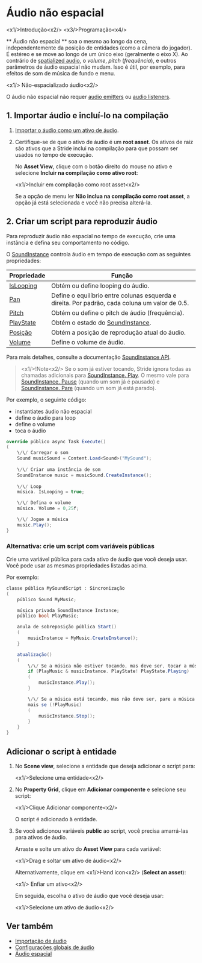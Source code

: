 # Áudio não espacial

<x1\/>Introdução<x2\/>
<x3\/>Programação<x4\/>

** Áudio não espacial ** soa o mesmo ao longo da cena, independentemente da posição de entidades (como a câmera do jogador). É estéreo e se move ao longo de um único eixo (geralmente o eixo X). Ao contrário de [spatialized audio](spatialized-audio.md), o _volume_, _pitch_ (_frequência_), e outros parâmetros de áudio espacial não mudam. Isso é útil, por exemplo, para efeitos de som de música de fundo e menu.

<x1\/> Não-espacializado áudio<x2\/>

O áudio não espacial não requer [audio emitters](audio-emitters.md) ou [audio listeners](audio-listeners.md).

## 1. Importar áudio e incluí-lo na compilação

1. [Importar o áudio como um ativo de áudio](import-audio.md).

2. Certifique-se de que o ativo de áudio é um **root asset**. Os ativos de raiz são ativos que a Stride inclui na compilação para que possam ser usados no tempo de execução.

   No **Asset View**, clique com o botão direito do mouse no ativo e selecione **Incluir na compilação como ativo root**:

   <x1\/>Incluir em compilação como root asset<x2\/>

   Se a opção de menu ler **Não inclua na compilação como root asset**, a opção já está selecionada e você não precisa alterá-la.

## 2. Criar um script para reproduzir áudio

Para reproduzir áudio não espacial no tempo de execução, crie uma instância e defina seu comportamento no código.

O [SoundInstance](xref:Stride.Audio.SoundInstance) controla áudio em tempo de execução com as seguintes propriedades:

| Propriedade | Função |
|-------    |-------|
| [IsLooping](xref:Stride.Audio.SoundInstance.IsLooping) | Obtém ou define looping do áudio. |
| [Pan](xref:Stride.Audio.SoundInstance.Pan) | Define o equilíbrio entre colunas esquerda e direita. Por padrão, cada coluna um valor de 0.5. |
| [Pitch](xref:Stride.Audio.SoundInstance.Pitch) | Obtém ou define o pitch de áudio (frequência). |
| [PlayState](xref:Stride.Audio.SoundInstance.PlayState) | Obtém o estado do [SoundInstance](xref:Stride.Audio.SoundInstance). |
| [Posição](xref:Stride.Audio.SoundInstance.Position) | Obtém a posição de reprodução atual do áudio. |
| [Volume](xref:Stride.Audio.SoundInstance.Volume) | Define o volume de áudio. |

Para mais detalhes, consulte a documentação [SoundInstance API](xref:Stride.Audio.SoundInstance).

> <x1\/>!Note<x2\/>
> Se o som já estiver tocando, Stride ignora todas as chamadas adicionais para [SoundInstance. Play](xref:Stride.Audio.SoundInstance.Play).
> O mesmo vale para [SoundInstance. Pause](xref:Stride.Audio.SoundInstance.Pause) (quando um som já é pausado) e [SoundInstance. Pare](xref:Stride.Audio.SoundInstance.Stop) (quando um som já está parado).

Por exemplo, o seguinte código:

* instantiates áudio não espacial
* define o áudio para loop
* define o volume
* toca o áudio

```cs
override público async Task Execute()
(
    \/\/ Carregar o som
    Sound musicSound = Content.Load<Sound>("MySound");
            
    \/\/ Criar uma instância de som
    SoundInstance music = musicSound.CreateInstance();
            
    \/\/ Loop
    música. IsLooping = true;

    \/\/ Defina o volume
    música. Volume = 0,25f;

    \/\/ Jogue a música
    music.Play();
}
```

### Alternativa: crie um script com variáveis públicas

Crie uma variável pública para cada ativo de áudio que você deseja usar. Você pode usar as mesmas propriedades listadas acima.

Por exemplo:

```cs
classe pública MySoundScript : Sincronização
(
    público Sound MyMusic;

    música privada SoundInstance Instance;
    público bool PlayMusic;

    anula de sobreposição pública Start()
    (
        musicInstance = MyMusic.CreateInstance();
    }

    atualização()
    (
        \/\/ Se a música não estiver tocando, mas deve ser, tocar a música.
        if (PlayMusic & musicInstance. PlayState! PlayState.Playing)
        (
            musicInstance.Play();
        }

        \/\/ Se a música está tocando, mas não deve ser, pare a música.
        mais se (!PlayMusic)
        (
            musicInstance.Stop();
        }
    }
}
```
## Adicionar o script à entidade

1. No **Scene view**, selecione a entidade que deseja adicionar o script para:

   <x1\/>Selecione uma entidade<x2\/>

2. No **Property Grid**, clique em **Adicionar componente** e selecione seu script:

   <x1\/>Clique Adicionar componente<x2\/>

   O script é adicionado à entidade.

3. Se você adicionou variáveis **public** ao script, você precisa amarrá-las para ativos de áudio.

   Arraste e solte um ativo do **Asset View** para cada variável:

   <x1\/>Drag e soltar um ativo de áudio<x2\/>

   Alternativamente, clique em <x1\/>Hand icon<x2\/> (**Select an asset**):

   <x1\/> Enfiar um ativo<x2\/>

   Em seguida, escolha o ativo de áudio que você deseja usar:

   <x1\/>Selecione um ativo de áudio<x2\/>

## Ver também

* [Importação de áudio](import-audio.md)
* [Configurações globais de áudio](global-audio-settings.md)
* [Áudio espacial](spatialized-audio.md)